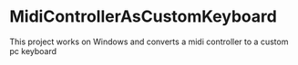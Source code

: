 # MidiControllerAsCustomKeyboard
This project works on Windows and converts a midi controller to a custom pc keyboard
